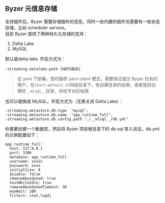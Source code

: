 ##  Byzer 元信息存储

支持插件后，Byzer 需要存储插件的信息。同时一些内置的插件也需要有一些状态存储，比如 scheduler service。  
目前 Byzer 提供了两种持久化存储的支持：

1. Delta Lake
2. MySQL

默认是delta lake. 开启方式为：

```
-streaming.datalake.path [HDFS路径]
```

> 在 yarn 下部署，暂时推荐 yarn-client 模式，需要保证提交 Byzer 任务的用户，在`start-default.sh`同级目录下，有创建目录的权限，或者提前创建好`__mlsql__`目录，并给予对应权限

也可以替换成 MySQL，开启方式为（无需关闭 Delta Lake）：

```
-streaming.metastore.db.type  "mysql",
-streaming.metastore.db.name  "app_runtime_full",
-streaming.metastore.db.config.path "./__mlsql__/db.yml"
```

你需要创建一个数据库，然后将 Byzer 项目根目录下的 db.sql 导入进去。db.yml 的示例配置如下：

```
app_runtime_full:
  host: 127.0.0.1
  port: 3306
  database: app_runtime_full
  username: xxxxx
  password: xxxx
  initialSize: 8
  disable: false
  removeAbandoned: true
  testWhileIdle: true
  removeAbandonedTimeout: 30
  maxWait: 100
  filters: stat,log4j
```
